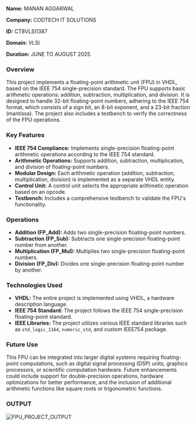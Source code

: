 **Name:** MANAN AGGARWAL         

**Company:** CODTECH IT SOLUTIONS

**ID:** CT8VLSI1387

**Domain:** VLSI

**Duration:** JUNE TO AUGUST 2025

### Overview

This project implements a floating-point arithmetic unit (FPU) in VHDL, based on the IEEE 754 single-precision standard. The FPU supports basic arithmetic operations: addition, subtraction, multiplication, and division. It is designed to handle 32-bit floating-point numbers, adhering to the IEEE 754 format, which consists of a sign bit, an 8-bit exponent, and a 23-bit fraction (mantissa). The project also includes a testbench to verify the correctness of the FPU operations.

### Key Features

- **IEEE 754 Compliance:** Implements single-precision floating-point arithmetic operations according to the IEEE 754 standard.
- **Arithmetic Operations:** Supports addition, subtraction, multiplication, and division of floating-point numbers.
- **Modular Design:** Each arithmetic operation (addition, subtraction, multiplication, division) is implemented as a separate VHDL entity.
- **Control Unit:** A control unit selects the appropriate arithmetic operation based on an opcode.
- **Testbench:** Includes a comprehensive testbench to validate the FPU's functionality.

### Operations

- **Addition (FP_Add):** Adds two single-precision floating-point numbers.
- **Subtraction (FP_Sub):** Subtracts one single-precision floating-point number from another.
- **Multiplication (FP_Mul):** Multiplies two single-precision floating-point numbers.
- **Division (FP_Div):** Divides one single-precision floating-point number by another.

### Technologies Used

- **VHDL:** The entire project is implemented using VHDL, a hardware description language.
- **IEEE 754 Standard:** The project follows the IEEE 754 single-precision floating-point standard.
- **IEEE Libraries:** The project utilizes various IEEE standard libraries such as `std_logic_1164`, `numeric_std`, and custom IEEE754 package.

### Future Use

This FPU can be integrated into larger digital systems requiring floating-point computations, such as digital signal processing (DSP) units, graphics processors, or scientific computation hardware. Future enhancements could include support for double-precision operations, hardware optimizations for better performance, and the inclusion of additional arithmetic functions like square roots or trigonometric functions.

### OUTPUT
![FPU_PROJECT_OUTPUT](https://github.com/user-attachments/assets/277bd1f0-d87c-4e08-8220-02f5fb015c77)
